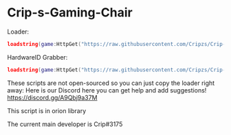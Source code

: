 # Crip-s-Gaming-Chair

Loader: 
```lua
loadstring(game:HttpGet("https://raw.githubusercontent.com/Cripzs/Crip-s-Gaming-Chair-Key-System/main/main%20loader.lua"))()
```

HardwareID Grabber:
```lua
loadstring(game:HttpGet("https://raw.githubusercontent.com/Cripzs/Crip-s-Gaming-Chair-Key-System/main/HardwareID.lua"))()
```

These scripts are not open-sourced so you can just copy the loader right away: Here is our Discord here you can get help and add suggestions! https://discord.gg/A9Qbj9a37M

This script is in orion library

The current main developer is Crip#3175
